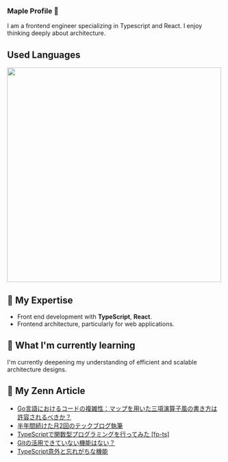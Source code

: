 ### Maple Profile 🍁

I am a frontend engineer specializing in Typescript and React. I enjoy thinking deeply about architecture.

## Used Languages

<p align="left">
    <a href="https://github.com/fuuki12" target="_blank">
    <img src="https://github-readme-stats.vercel.app/api/top-langs/?username=fuuki12&layout=compact&bg_color=DEG,ffb3ba,ffdfba&title_color=fc85ae" width="500px;" target="_blank" />
    </a>
</p>

## 🔭 My Expertise

- Front end development with **TypeScript**, **React**.
- Frontend architecture, particularly for web applications.

## 🌱 What I'm currently learning

I'm currently deepening my understanding of efficient and scalable architecture designs.

## 🎾 My Zenn Article

- [Go言語におけるコードの複雑性：マップを用いた三項演算子風の書き方は許容されるべきか？](https://zenn.dev//team_soda/articles/848e4856a02f9d)
- [半年間続けた月2回のテックブログ執筆](https://zenn.dev//team_soda/articles/45dd47de4a2f25)
- [TypeScriptで関数型プログラミングを行ってみた [fp-ts]](https://zenn.dev//team_soda/articles/f4e20631af1df0)
- [Gitの活用できていない機能はない？](https://zenn.dev//team_soda/articles/98d3c114832668)
- [TypeScript意外と忘れがちな機能](https://zenn.dev//team_soda/articles/6433c26c4b3bad)